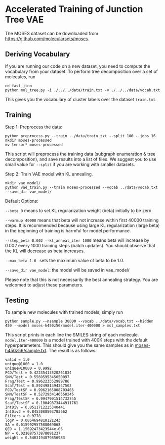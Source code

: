 # Accelerated Training of Junction Tree VAE
The MOSES dataset can be downloaded from https://github.com/molecularsets/moses.

## Deriving Vocabulary
If you are running our code on a new dataset, you need to compute the vocabulary from your dataset.
To perform tree decomposition over a set of molecules, run
```
cd fast_jtnn
python mol_tree.py -i ./../../data/train.txt -v ./../../data/vocab.txt
```
This gives you the vocabulary of cluster labels over the dataset `train.txt`.

## Training
Step 1: Preprocess the data:
```
python preprocess.py --train ../data/train.txt --split 100 --jobs 16
mkdir moses-processed
mv tensor* moses-processed
```
This script will preprocess the training data (subgraph enumeration & tree decomposition), and save results into a list of files. We suggest you to use small value for `--split` if you are working with smaller datasets.

Step 2: Train VAE model with KL annealing.
```
mkdir vae_model/
python vae_train.py --train moses-processed --vocab ../data/vocab.txt --save_dir vae_model/
```
Default Options:

`--beta 0` means to set KL regularization weight (beta) initially to be zero.

`--warmup 40000` means that beta will not increase within first 40000 training steps. It is recommended because using large KL regularization (large beta) in the beginning of training is harmful for model performance.

`--step_beta 0.002 --kl_anneal_iter 1000` means beta will increase by 0.002 every 1000 training steps (batch updates). You should observe that the KL will decrease as beta increases.

`--max_beta 1.0 ` sets the maximum value of beta to be 1.0.

`--save_dir vae_model`: the model will be saved in vae_model/

Please note that this is not necessarily the best annealing strategy. You are welcomed to adjust these parameters.

## Testing
To sample new molecules with trained models, simply run
```
python sample.py --nsample 30000 --vocab ../data/vocab.txt --hidden 450 --model moses-h450z56/model.iter-400000 > mol_samples.txt
```

This script prints in each line the SMILES string of each molecule. `model.iter-400000` is a model trained with 400K steps with the default hyperparameters. This should give you the same samples as in [moses-h450z56/sample.txt](moses-h450z56/sample.txt). The result is as follows:

```
valid = 1.0
unique@1000 = 1.0
unique@10000 = 0.9992
FCD/Test = 0.42235413520261034
SNN/Test = 0.5560595345050097
Frag/Test = 0.996223352989786
Scaf/Test = 0.8924981494347503
FCD/TestSF = 0.9962165008703465
SNN/TestSF = 0.5272934146558245
Frag/TestSF = 0.9947901514732745
Scaf/TestSF = 0.10049873444911761
IntDiv = 0.8511712225340441
IntDiv2 = 0.8453088593783662
Filters = 0.9778
logP = 0.0054694810121243
SA = 0.015992957588069068
QED = 1.15692473423544e-05
NP = 0.021087573878091237
weight = 0.5403194879856983
```
